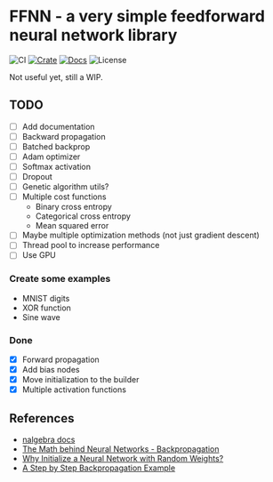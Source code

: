 # FFNN - a very simple feedforward neural network library

![CI](https://img.shields.io/github/workflow/status/Callum-Irving/ffnn/Continuous%20integration)
[![Crate](https://img.shields.io/crates/v/ffnn)](https://crates.io/crates/ffnn)
[![Docs](https://img.shields.io/docsrs/ffnn)](https://docs.rs/ffnn)
![License](https://img.shields.io/github/license/Callum-Irving/ffnn)

Not useful yet, still a WIP.

## TODO

- [ ] Add documentation
- [ ] Backward propagation
- [ ] Batched backprop
- [ ] Adam optimizer
- [ ] Softmax activation
- [ ] Dropout
- [ ] Genetic algorithm utils?
- [ ] Multiple cost functions
    - Binary cross entropy
    - Categorical cross entropy
    - Mean squared error
- [ ] Maybe multiple optimization methods (not just gradient descent)
- [ ] Thread pool to increase performance
- [ ] Use GPU

### Create some examples

- MNIST digits
- XOR function
- Sine wave

### Done

- [x] Forward propagation
- [x] Add bias nodes
- [x] Move initialization to the builder
- [x] Multiple activation functions

## References

- [nalgebra docs](https://nalgebra.org/docs/user_guide/vectors_and_matrices)
- [The Math behind Neural Networks - Backpropagation](https://www.jasonosajima.com/backprop)
- [Why Initialize a Neural Network with Random Weights?](https://machinelearningmastery.com/why-initialize-a-neural-network-with-random-weights/)
- [A Step by Step Backpropagation Example](https://mattmazur.com/2015/03/17/a-step-by-step-backpropagation-example/)
